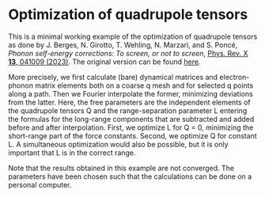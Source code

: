 # Optimization of quadrupole tensors

This is a minimal working example of the optimization of quadrupole tensors as
done by J. Berges, N. Girotto, T. Wehling, N. Marzari, and S. Poncé, *Phonon
self-energy corrections: To screen, or not to screen*, [Phys. Rev. X **13**,
041009 (2023)](https://doi.org/10.1103/PhysRevX.13.041009). The original version
can be found [here](https://doi.org/10.24435/materialscloud:he-pv).

More precisely, we first calculate (bare) dynamical matrices and electron-phonon
matrix elements both on a coarse q mesh and for selected q points along a path.
Then we Fourier interpolate the former, minimizing deviations from the latter.
Here, the free parameters are the independent elements of the quadrupole tensors
Q and the range-separation parameter L entering the formulas for the long-range
components that are subtracted and added before and after interpolation. First,
we optimize L for Q = 0, minimizing the short-range part of the force constants.
Second, we optimize Q for constant L. A simultaneous optimization would also be
possible, but it is only important that L is in the correct range.

Note that the results obtained in this example are not converged. The parameters
have been chosen such that the calculations can be done on a personal computer.
